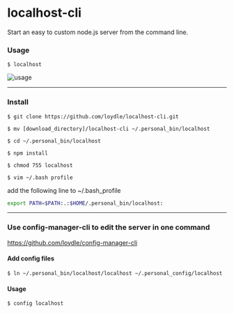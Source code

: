 localhost-cli 
===========================

Start an easy to custom node.js server from the command line.

### Usage
`$ localhost` 

![usage](https://img11.hostingpics.net/pics/997803Capturedcran20171006221435.png)

----------
### Install 

`$ git clone https://github.com/loydle/localhost-cli.git`

`$ mv [download_directory]/localhost-cli ~/.personal_bin/localhost`

`$ cd ~/.personal_bin/localhost`

`$ npm install`

`$ chmod 755 localhost`

`$ vim ~/.bash profile`


add the following line to ~/.bash_profile 

```bash
export PATH=$PATH:.:$HOME/.personal_bin/localhost:

```
----------

###  Use config-manager-cli to edit the server in one command
https://github.com/loydle/config-manager-cli

#### Add config files
`$ ln ~/.personal_bin/localhost/localhost ~/.personal_config/localhost`

#### Usage
`$ config localhost`

